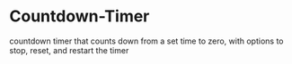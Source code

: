 # Countdown-Timer
countdown timer that counts down from a set time to zero, with options to stop, reset, and restart the timer
